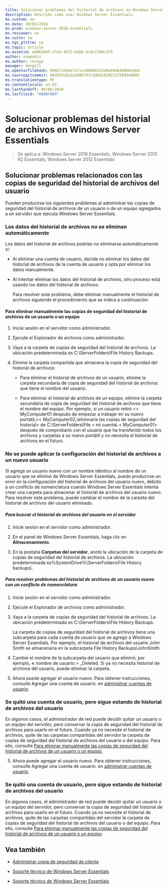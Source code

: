 ```yaml
---
title: Solucionar problemas del historial de archivos en Windows Server Essentials
description: Describe cómo usar Windows Server Essentials
ms.custom: na
ms.date: 10/03/2016
ms.prod: windows-server-2016-essentials
ms.reviewer: na
ms.suite: na
ms.tgt_pltfrm: na
ms.topic: article
ms.assetid: ed062945-27e9-4572-b1bb-6c8cf1b9c2f4
author: nnamuhcs
ms.author: coreyp
manager: dongill
ms.openlocfilehash: 99467cb5be7a71ce8b080223e8a89db4d9b6eabd
ms.sourcegitcommit: d83933c6a2e180b747c2db910392117569348901
ms.translationtype: MT
ms.contentlocale: es-ES
ms.lasthandoff: 08/06/2019
ms.locfileid: "68807889"
---
```

# <a name="troubleshoot-file-history-in-windows-server-essentials"></a>Solucionar problemas del historial de archivos en Windows Server Essentials

>Se aplica a: Windows Server 2016 Essentials, Windows Server 2012 R2 Essentials, Windows Server 2012 Essentials 
  
## <a name="troubleshoot-issues-with-user-file-history-backups"></a>Solucionar problemas relacionados con las copias de seguridad del historial de archivos del usuario  
 Pueden producirse los siguientes problemas al administrar las copias de seguridad del historial de archivos de un usuario o de un equipo agregados a un servidor que ejecuta Windows Server Essentials.  
  
### <a name="file-history-data-is-not-automatically-deleted"></a>Los datos del historial de archivos no se eliminan automáticamente  
 Los datos del historial de archivos podrían no eliminarse automáticamente si:  
  
- Al eliminar una cuenta de usuario, decide no eliminar los datos del historial de archivos de la cuenta de usuario y opta por eliminar los datos manualmente.  
  
- Al intentar eliminar los datos del historial de archivos, otro proceso está usando los datos del historial de archivos.  
  
  Para resolver este problema, debe eliminar manualmente el historial de archivos siguiendo el procedimiento que se indica a continuación:  
  
####  <a name="BKMK_manuallyDelete"></a>Para eliminar manualmente las copias de seguridad del historial de archivos de un usuario o un equipo  
  
1.  Inicie sesión en el servidor como administrador.  
  
2.  Ejecute el Explorador de archivos como administrador.  
  
3.  Vaya a la carpeta de copias de seguridad del historial de archivos. La ubicación predeterminada es C:\ServerFolders\File History Backups.  
  
4.  Elimine la carpeta compartida que almacena la copia de seguridad del historial de archivos:  
  
    -   Para eliminar el historial de archivos de un usuario, elimine la carpeta secundaria de copia de seguridad del historial de archivos que tiene el nombre del usuario.  
  
    -   Para eliminar el historial de archivos de un equipo, elimine la carpeta secundaria de copia de seguridad del historial de archivos que tiene el nombre del equipo. Por ejemplo, si un usuario retiró <\> MyComputer01 después de empezar a trabajar en su nuevo portátil,\>< MyComputer02,\\eliminaría las copias de seguridad del historial\> de C:\ServerFolders\File < mi cuenta\\ < MyComputer01\> después de comprobarlo con el usuario que ha transferido todos los archivos y carpetas a su nuevo portátil y no necesita el historial de archivos en el futuro.  
  
### <a name="cannot-apply-file-history-setting-to-a-new-user"></a>No se puede aplicar la configuración del historial de archivos a un nuevo usuario  
 Si agrega un usuario nuevo con un nombre idéntico al nombre de un usuario que se eliminó de Windows Server Essentials, puede producirse un error en la configuración del historial de archivos del usuario nuevo, debido a un conflicto de nomenclatura cuando Windows Server Essentials intenta crear una carpeta para almacenar el historial de archivos del usuario nuevo. Para resolver este problema, puede cambiar el nombre de la carpeta del historial de archivos del usuario eliminado.  
  
##### <a name="to-locate-user-file-history-on-the-server"></a>Para buscar el historial de archivos del usuario en el servidor  
  
1.  Inicie sesión en el servidor como administrador.  
  
2.  En el panel de Windows Server Essentials, haga clic en **Almacenamiento**.  
  
3.  En la pestaña **Carpetas del servidor**, anote la ubicación de la carpeta de copias de seguridad del historial de archivos. La ubicación predeterminada es%SystemDrive%\ServerFolders\File History backups\\.  
  
##### <a name="to-resolve-file-history-issues-for-a-new-user-with-a-name-conflict"></a>Para resolver problemas del historial de archivos de un usuario nuevo con un conflicto de nomenclatura  
  
1.  Inicie sesión en el servidor como administrador.  
  
2.  Ejecute el Explorador de archivos como administrador.  
  
3.  Vaya a la carpeta de copias de seguridad del historial de archivos. La ubicación predeterminada es C:\ServerFolders\File History Backups.  
  
     La carpeta de copias de seguridad del historial de archivos tiene una subcarpeta para cada cuenta de usuario que se agregó a Windows Server Essentials. Por ejemplo, el historial de archivos del usuario John Smith se almacenaría en la subcarpeta File History Backups\JohnSmith.  
  
4.  Cambie el nombre de la subcarpeta del usuario que eliminó, por ejemplo,  **<** nombre de usuario > _Deleted. Si ya no necesita historial de archivos del usuario, puede eliminar la carpeta.  
  

5.  Ahora puede agregar el usuario nuevo. Para obtener instrucciones, consulte Agregar una cuenta de usuario. en [administrar cuentas de usuario](../manage/Manage-User-Accounts-in-Windows-Server-Essentials.md).  
  
### <a name="a-user-account-was-removed-but-the-users-file-history-remains"></a>Se quitó una cuenta de usuario, pero sigue estando de historial de archivos del usuario  
 En algunos casos, el administrador de red puede decidir quitar un usuario o un equipo del servidor, pero conservar la copia de seguridad del historial de archivos para usarlo en el futuro. Cuando ya no necesite el historial de archivos, quite de las carpetas compartidas del servidor la carpeta de copias de seguridad del historial de archivos del usuario o del equipo. Para ello, consulte [Para eliminar manualmente las copias de seguridad del historial de archivos de un usuario o un equipo](Troubleshoot-File-History-in-Windows-Server-Essentials.md#BKMK_manuallyDelete).  

5. Ahora puede agregar el usuario nuevo. Para obtener instrucciones, consulte Agregar una cuenta de usuario. en [administrar cuentas de usuario](../manage/Manage-User-Accounts-in-Windows-Server-Essentials.md).  
  
### <a name="a-user-account-was-removed-but-the-users-file-history-remains"></a>Se quitó una cuenta de usuario, pero sigue estando de historial de archivos del usuario  
 En algunos casos, el administrador de red puede decidir quitar un usuario o un equipo del servidor, pero conservar la copia de seguridad del historial de archivos para usarlo en el futuro. Cuando ya no necesite el historial de archivos, quite de las carpetas compartidas del servidor la carpeta de copias de seguridad del historial de archivos del usuario o del equipo. Para ello, consulte [Para eliminar manualmente las copias de seguridad del historial de archivos de un usuario o un equipo](../support/Troubleshoot-File-History-in-Windows-Server-Essentials.md#BKMK_manuallyDelete).  

  
## <a name="see-also"></a>Vea también  
  
-   [Administrar copia de seguridad de cliente](../manage/Manage-Client-Computer-Backup-in-Windows-Server-Essentials.md)  
  

-   [Soporte técnico de Windows Server Essentials](Support-Windows-Server-Essentials.md)

-   [Soporte técnico de Windows Server Essentials](../support/Support-Windows-Server-Essentials.md)

